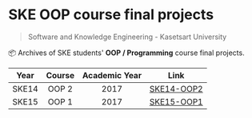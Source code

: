 # SKE OOP course final projects
> Software and Knowledge Engineering - Kasetsart University

📦 Archives of SKE students' **OOP / Programming** course final projects.

|Year|Course|Academic Year|Link|
|:--:|:----:|:-----------:|:--:|
|SKE14|OOP 2|2017|[SKE14-OOP2](./SKE14-OOP2.md)|
|SKE15|OOP 1|2017|[SKE15-OOP1](https://docs.google.com/spreadsheets/d/1vaq55Z_SlqKq6DI0OyDjYqTSTAoyJOxgj6-e-oCU3gQ/edit?usp=sharing)|
